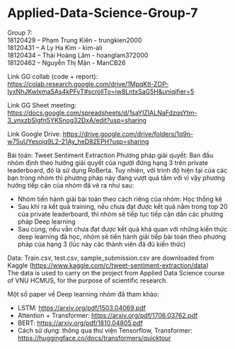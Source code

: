 # Applied-Data-Science-Group-7
Group 7: \
18120429 – Phạm Trung Kiên - trungkien2000\
18120431 – A Ly Ha Kim - kim-ali\
18120434 – Thái Hoàng Lâm - hoanglam372000\
18120462 – Nguyễn Thị Mận - ManCB26

Link GG collab (code + report): https://colab.research.google.com/drive/1MpqKtl-ZOP-IyxNhJKwlxmaSAs4kPFyT#scrollTo=iw8LntxSaG5H&uniqifier=5


Link GG Sheet meeting: https://docs.google.com/spreadsheets/d/1saYIZIALNaFdzqsYtm-3_ynxzbSlgfn5YKSnog32DxA/edit?usp=sharing

Link Google Drive: https://drive.google.com/drive/folders/1q9n-w75uUYesojq9L2-21Ay_heD82EPH?usp=sharing

Bài toán: Tweet Sentiment Extraction
Phương pháp giải quyết:
  Ban đầu nhóm định theo hướng giải quyết của người đứng hạng 3 trên private leaderboard, đó là sử dụng RoBerta. Tuy nhiên, với trình độ hiện tại của các bạn trong nhóm thì phương pháp này đang vượt quá tầm với vì vậy phương hướng tiếp cận của nhóm đã vẽ ra như sau:
+ Nhóm tiến hành giải bài toán theo cách riêng của nhóm: Học thống kê
+ Sau khi ra kết quả training, nếu chưa đạt được kết quả nằm trong top 20 của private leaderboard, thì nhóm sẽ tiếp tục tiếp cận dần các phương pháp Deep learning
+ Sau cùng, nếu vẫn chưa đạt được kết quả khả quan với những kiến thức deep learning đã học, nhóm sẽ tiến hành giải tiếp bài toán theo phương pháp của hạng 3 (lúc này các thành viên đã đủ kiến thức)

Data: Train.csv, test.csv, sample_submission.csv are downloaded from Kaggle (https://www.kaggle.com/c/tweet-sentiment-extraction/data) \
The data is used to carry on the project from Applied Data Science course of VNU HCMUS, for the purpose of scientific research.

 Một số paper về Deep learning nhóm đã tham khảo:
- LSTM: https://arxiv.org/pdf/1503.04069.pdf
- Attention +  Transformer: https://arxiv.org/pdf/1706.03762.pdf
- BERT: https://arxiv.org/pdf/1810.04805.pdf
- Cách sử dụng: thông qua thư viện Tensorflow, Transformer: https://huggingface.co/docs/transformers/quicktour

